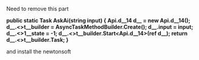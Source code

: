 Need to remove this part




**public static Task<string> AskAi(string input)
		{
			Api.<AskAi>d__14 <AskAi>d__ = new Api.<AskAi>d__14();
			<AskAi>d__.<>t__builder = AsyncTaskMethodBuilder<string>.Create();
			<AskAi>d__.input = input;
			<AskAi>d__.<>1__state = -1;
			<AskAi>d__.<>t__builder.Start<Api.<AskAi>d__14>(ref <AskAi>d__);
			return <AskAi>d__.<>t__builder.Task;
		}**


and install the newtonsoft
